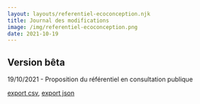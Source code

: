 ```yaml
---
layout: layouts/referentiel-ecoconception.njk
title: Journal des modifications
image: /img/referentiel-ecoconception.png
date: 2021-10-19
---
```


## Version bêta

19/10/2021 - Proposition du référentiel en consultation publique

[export csv](/docs/2021/referentiel-general-ecoconception-version-beta.csv), [export json](/docs/2021/referentiel-general-ecoconception-version-beta.json)
